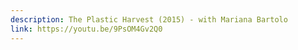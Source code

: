 ```yaml
---
description: The Plastic Harvest (2015) - with Mariana Bartolo
link: https://youtu.be/9PsOM4Gv2Q0
---
```

